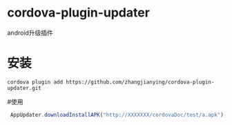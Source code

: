 # cordova-plugin-updater
android升级插件


# 安装
```shell
cordova plugin add https://github.com/zhangjianying/cordova-plugin-updater.git
```


#使用
```javascript
 AppUpdater.downloadInstallAPK("http://XXXXXXX/cordovaDoc/test/a.apk");
```
